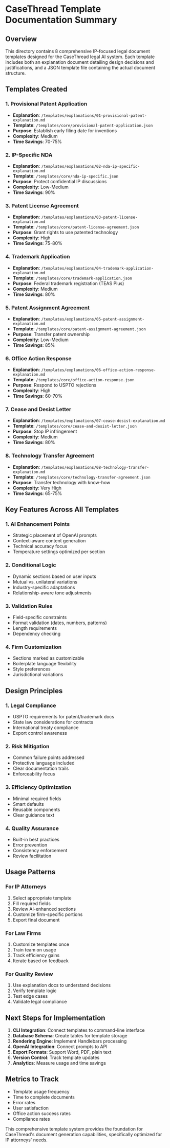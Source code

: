 # CaseThread Template Documentation Summary

## Overview
This directory contains 8 comprehensive IP-focused legal document templates designed for the CaseThread legal AI system. Each template includes both an explanation document detailing design decisions and justifications, and a JSON template file containing the actual document structure.

## Templates Created

### 1. Provisional Patent Application
- **Explanation**: `/templates/explanations/01-provisional-patent-explanation.md`
- **Template**: `/templates/core/provisional-patent-application.json`
- **Purpose**: Establish early filing date for inventions
- **Complexity**: Medium
- **Time Savings**: 70-75%

### 2. IP-Specific NDA
- **Explanation**: `/templates/explanations/02-nda-ip-specific-explanation.md`
- **Template**: `/templates/core/nda-ip-specific.json`
- **Purpose**: Protect confidential IP discussions
- **Complexity**: Low-Medium
- **Time Savings**: 90%

### 3. Patent License Agreement
- **Explanation**: `/templates/explanations/03-patent-license-explanation.md`
- **Template**: `/templates/core/patent-license-agreement.json`
- **Purpose**: Grant rights to use patented technology
- **Complexity**: High
- **Time Savings**: 75-80%

### 4. Trademark Application
- **Explanation**: `/templates/explanations/04-trademark-application-explanation.md`
- **Template**: `/templates/core/trademark-application.json`
- **Purpose**: Federal trademark registration (TEAS Plus)
- **Complexity**: Medium
- **Time Savings**: 80%

### 5. Patent Assignment Agreement
- **Explanation**: `/templates/explanations/05-patent-assignment-explanation.md`
- **Template**: `/templates/core/patent-assignment-agreement.json`
- **Purpose**: Transfer patent ownership
- **Complexity**: Low-Medium
- **Time Savings**: 85%

### 6. Office Action Response
- **Explanation**: `/templates/explanations/06-office-action-response-explanation.md`
- **Template**: `/templates/core/office-action-response.json`
- **Purpose**: Respond to USPTO rejections
- **Complexity**: High
- **Time Savings**: 60-70%

### 7. Cease and Desist Letter
- **Explanation**: `/templates/explanations/07-cease-desist-explanation.md`
- **Template**: `/templates/core/cease-and-desist-letter.json`
- **Purpose**: Stop IP infringement
- **Complexity**: Medium
- **Time Savings**: 80%

### 8. Technology Transfer Agreement
- **Explanation**: `/templates/explanations/08-technology-transfer-explanation.md`
- **Template**: `/templates/core/technology-transfer-agreement.json`
- **Purpose**: Transfer technology with know-how
- **Complexity**: Very High
- **Time Savings**: 65-75%

## Key Features Across All Templates

### 1. AI Enhancement Points
- Strategic placement of OpenAI prompts
- Context-aware content generation
- Technical accuracy focus
- Temperature settings optimized per section

### 2. Conditional Logic
- Dynamic sections based on user inputs
- Mutual vs. unilateral variations
- Industry-specific adaptations
- Relationship-aware tone adjustments

### 3. Validation Rules
- Field-specific constraints
- Format validation (dates, numbers, patterns)
- Length requirements
- Dependency checking

### 4. Firm Customization
- Sections marked as customizable
- Boilerplate language flexibility
- Style preferences
- Jurisdictional variations

## Design Principles

### 1. Legal Compliance
- USPTO requirements for patent/trademark docs
- State law considerations for contracts
- International treaty compliance
- Export control awareness

### 2. Risk Mitigation
- Common failure points addressed
- Protective language included
- Clear documentation trails
- Enforceability focus

### 3. Efficiency Optimization
- Minimal required fields
- Smart defaults
- Reusable components
- Clear guidance text

### 4. Quality Assurance
- Built-in best practices
- Error prevention
- Consistency enforcement
- Review facilitation

## Usage Patterns

### For IP Attorneys
1. Select appropriate template
2. Fill required fields
3. Review AI-enhanced sections
4. Customize firm-specific portions
5. Export final document

### For Law Firms
1. Customize templates once
2. Train team on usage
3. Track efficiency gains
4. Iterate based on feedback

### For Quality Review
1. Use explanation docs to understand decisions
2. Verify template logic
3. Test edge cases
4. Validate legal compliance

## Next Steps for Implementation

1. **CLI Integration**: Connect templates to command-line interface
2. **Database Schema**: Create tables for template storage
3. **Rendering Engine**: Implement Handlebars processing
4. **OpenAI Integration**: Connect prompts to API
5. **Export Formats**: Support Word, PDF, plain text
6. **Version Control**: Track template updates
7. **Analytics**: Measure usage and time savings

## Metrics to Track

- Template usage frequency
- Time to complete documents
- Error rates
- User satisfaction
- Office action success rates
- Compliance rates

This comprehensive template system provides the foundation for CaseThread's document generation capabilities, specifically optimized for IP attorneys' needs. 